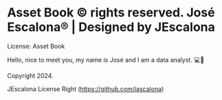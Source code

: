# Asset Book © rights reserved. José Escalona® | Designed by JEscalona

License: Asset Book

Hello, nice to meet you, my name is José and I am a data analyst. 💻🔧

Copyright 2024.

JEscalona License Right (https://github.com/jascalona)